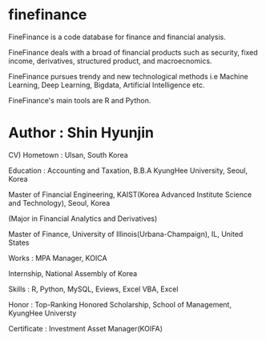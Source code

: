 # finefinance

FineFinance is a code database for finance and financial analysis.

FineFinance deals with a broad of financial products such as security, fixed income, derivatives, structured product, and macroecnomics.

FineFinance pursues trendy and new technological methods i.e Machine Learning, Deep Learning, Bigdata, Artificial Intelligence etc.

FineFinance's main tools are R and Python.

# Author : Shin Hyunjin

CV)
Hometown : Ulsan, South Korea

Education : 
Accounting and Taxation, B.B.A KyungHee University, Seoul, Korea

Master of Financial Engineering, KAIST(Korea Advanced Institute Science and Technology), Seoul, Korea

(Major in Financial Analytics and Derivatives)

Master of Finance, University of Illinois(Urbana-Champaign), IL, United States

Works : 
MPA Manager, KOICA

Internship, National Assembly of Korea

Skills : R, Python, MySQL, Eviews, Excel VBA, Excel

Honor : Top-Ranking Honored Scholarship, School of Management, KyungHee Universty

Certificate : Investment Asset Manager(KOIFA)
